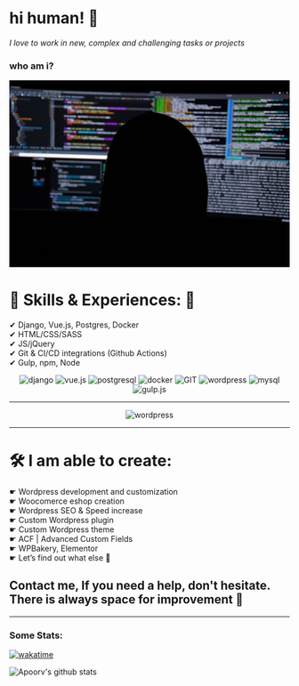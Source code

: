 # hi human! 👋

_I love to work in new, complex and challenging tasks or projects_

### who am i?

<img src="https://raw.githubusercontent.com/dominikbullo/dominikbullo/master/images/intro-bg.jpg">

# 🔽 Skills & Experiences: 🔽

✔ Django, Vue.js, Postgres, Docker  
✔ HTML/CSS/SASS  
✔ JS/jQuery  
✔ Git & CI/CD integrations (Github Actions)  
✔ Gulp, npm, Node

<p align="center">
      <img src="https://www.vectorlogo.zone/logos/djangoproject/djangoproject-icon.svg" alt="django" width="auto" height="55"/>   
      <img src="https://www.vectorlogo.zone/logos/vuejs/vuejs-icon.svg" alt="vue.js" width="auto" height="55"/> 
      <img src="https://www.vectorlogo.zone/logos/postgresql/postgresql-vertical.svg" alt="postgresql" width="auto" height="55"/> 
      <img src="https://www.vectorlogo.zone/logos/docker/docker-official.svg" alt="docker" width="auto" height="50"/>
      <img src="https://www.vectorlogo.zone/logos/git-scm/git-scm-icon.svg" alt="GIT" width="5auto5" height="55"/> 
      <img src="https://www.vectorlogo.zone/logos/wordpress/wordpress-ar21.svg" alt="wordpress" width="auto" height="55"/>   
      <img src="https://www.vectorlogo.zone/logos/mysql/mysql-icon.svg" alt="mysql" width="auto" height="55"/>
      <img src="https://www.vectorlogo.zone/logos/gulpjs/gulpjs-icon.svg" alt="gulp.js" width="auto" height="55"/>
</p>

---

<p align="center">
      <img src="https://www.vectorlogo.zone/logos/wordpress/wordpress-ar21.svg" alt="wordpress" width="auto" height="55"/>   
</p>

---

# 🛠️ I am able to create:

☛ Wordpress development and customization  
☛ Woocomerce eshop creation  
☛ Wordpress SEO & Speed increase  
☛ Custom Wordpress plugin  
☛ Custom Wordpress theme  
☛ ACF | Advanced Custom Fields  
☛ WPBakery, Elementor  
☛ Let’s find out what else 🚀

## Contact me, If you need a help, don't hesitate. There is always space for improvement 💪

---

### Some Stats:

[![wakatime](https://wakatime.com/badge/user/4d10d533-316f-4f96-b9e3-349154838da8.svg)](https://wakatime.com/@4d10d533-316f-4f96-b9e3-349154838da8)

![Apoorv's github stats](https://github-readme-stats.vercel.app/api?username=dominikbullo&show_icons=true&title_color=ffc857&icon_color=8ac926&text_color=daf7dc&bg_color=151515&hide=issues&count_private=true&include_all_commits=true)
